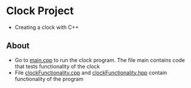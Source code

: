 # Clock Project 
- Creating a clock with C++  

## About
- Go to [main.cpp](./Clock-Project/main.cpp) to run the clock program. The file main contains code that tests functionality of the clock
- File [clockFunctionality.cpp](./Clock-Project/clockFunctionality.cpp) and [clockFunctionality.hpp](./Clock-Project/clockFunctionality.hpp) contain functionality of the program